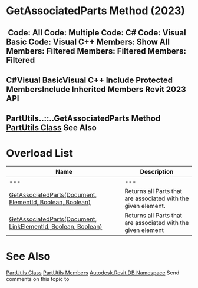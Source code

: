 # GetAssociatedParts Method (2023)

﻿
 Code: All Code: Multiple Code: C# Code: Visual Basic Code: Visual C++  Members: Show All Members: Filtered Members: Filtered Members: Filtered   
---  
C#Visual BasicVisual C++
Include Protected MembersInclude Inherited Members
Revit 2023 API  
---  
PartUtils..::..GetAssociatedParts Method   
[PartUtils Class](a7384ccf-cd2b-9080-38d3-58b1253cd8e4.md "PartUtils Class") See Also  
---  
# Overload List
| Name | Description |
| --- | --- |
| --- | --- | --- |
| [GetAssociatedParts(Document, ElementId, Boolean, Boolean)](73e42274-0b32-4109-db26-7c980504264d.md "GetAssociatedParts Method \(Document, ElementId, Boolean, Boolean\)") | Returns all Parts that are associated with the given element. |
| [GetAssociatedParts(Document, LinkElementId, Boolean, Boolean)](a2eab773-d518-ad13-162c-1f5ff402aeef.md "GetAssociatedParts Method \(Document, LinkElementId, Boolean, Boolean\)") | Returns all Parts that are associated with the given element |

# See Also
[PartUtils Class](a7384ccf-cd2b-9080-38d3-58b1253cd8e4.md "PartUtils Class")
[PartUtils Members](3d026046-2541-d9c6-fae3-fc54bc4656da.md "PartUtils Members")
[Autodesk.Revit.DB Namespace](87546ba7-461b-c646-cbb1-2cb8f5bff8b2.md "Autodesk.Revit.DB Namespace")
Send comments on this topic to 